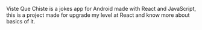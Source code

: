Viste Que Chiste is a jokes app for Android made with React and JavaScript, 
this is a project made for upgrade my level at React and know more about basics of it.
